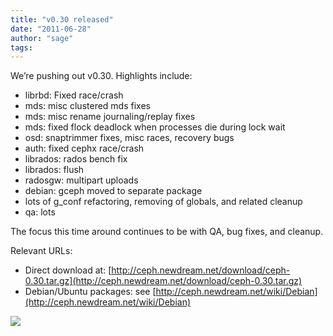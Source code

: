 ```yaml
---
title: "v0.30 released"
date: "2011-06-28"
author: "sage"
tags: 
---
```


We’re pushing out v0.30. Highlights include:

- librbd: Fixed race/crash
- mds: misc clustered mds fixes
- mds: misc rename journaling/replay fixes
- mds: fixed flock deadlock when processes die during lock wait
- osd: snaptrimmer fixes, misc races, recovery bugs
- auth: fixed cephx race/crash
- librados: rados bench fix
- librados: flush
- radosgw: multipart uploads
- debian: gceph moved to separate package
- lots of g\_conf refactoring, removing of globals, and related cleanup
- qa: lots

The focus this time around continues to be with QA, bug fixes, and cleanup.

Relevant URLs:

- Direct download at: [http://ceph.newdream.net/download/ceph-0.30.tar.gz](http://ceph.newdream.net/download/ceph-0.30.tar.gz)
- Debian/Ubuntu packages: see [http://ceph.newdream.net/wiki/Debian](http://ceph.newdream.net/wiki/Debian)

![](http://track.hubspot.com/__ptq.gif?a=268973&k=14&bu=http://ceph.com&r=http://ceph.com/releases/v0-30-released/&bvt=rss&p=wordpress)
